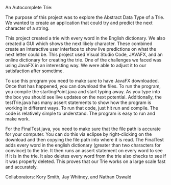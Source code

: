An Autocomplete Trie:

The purpose of this project was to explore the Abstract Data Type of a Trie. We wanted to create an application that could try and predict the next character of a string.

This project created a trie with every word in the English dictionary. We also created a GUI which shows the next likely character. These combined create an interactive user interface to show live predictions on what the next letter could be. This project used Visual Studio Code, JAVAFX, and an online dictionary for creating the trie. One of the challenges we faced was using JavaFX in an interesting way. We were able to adjust it to our satisfaction after sometime.

To use this program you need to make sure to have JavaFX downloaded. Once that has happened, you can download the files. To run the program, you compile the startingPoint.java and start typing away. As you type into the box you should see live updates on the next potential. Additionally, the testTrie.java has many assert statements to show how the program is working in different ways. To run that code, just hit run and compile. The code is relatively simple to understand. The program is easy to run and make work.

For the FinalTest.java, you need to make sure that the file path is accurate for your computer. You can do this via eclipse by right-clicking on the download and then copying the file path into where it is read. The FinalTest adds every word in the english dictionary (greater than two characters for convince) to the trie. It then runs an assert statement on every word to see if it is in the trie. It also deletes every word from the trie also checks to see if it was properly deleted. This proves that our Trie works on a large scale fast and accurately.

Collaborators: Kory Smith, Jay Whitney, and Nathan Oswald

